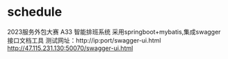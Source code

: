 # schedule
2023服务外包大赛
A33 智能排班系统
采用springboot+mybatis,集成swagger接口文档工具
测试网址：http://ip:port/swagger-ui.html
http://47.115.231.130:50070/swagger-ui.html
